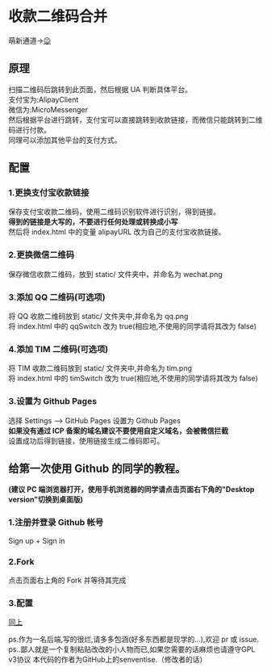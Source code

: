 # 收款二维码合并  
萌新通道->[😉](#给第一次使用-github-的同学的教程)   
## 原理
扫描二维码后跳转到此页面，然后根据 UA 判断具体平台。  
支付宝为:AlipayClient  
微信为:MicroMessenger  
然后根据平台进行跳转，支付宝可以直接跳转到收款链接，而微信只能跳转到二维码进行付款。  
同理可以添加其他平台的支付方式。  
## 配置
### 1.更换支付宝收款链接  
保存支付宝收款二维码，使用二维码识别软件进行识别，得到链接。  
**得到的链接是大写的，不要进行任何处理或转换成小写**  
然后将 index.html 中的变量 alipayURL 改为自己的支付宝收款链接。
### 2.更换微信二维码
保存微信收款二维码，放到 static/ 文件夹中，并命名为 wechat.png  
### 3.添加 QQ 二维码(可选项)   
将 QQ 收款二维码放到 static/ 文件夹中,并命名为 qq.png   
将 index.html 中的 qqSwitch 改为 true(相应地,不使用的同学请将其改为 false)   
### 4.添加 TIM 二维码(可选项)   
将 TIM 收款二维码放到 static/ 文件夹中,并命名为 tim.png   
将 index.html 中的 timSwitch 改为 true(相应地,不使用的同学请将其改为 false)   
### 3.设置为 Github Pages
选择 Settings --> GitHub Pages 设置为 Github Pages  
**如果没有通过 ICP 备案的域名建议不要使用自定义域名，会被微信拦截**  
设置成功后得到链接，使用链接生成二维码即可。   

## 给第一次使用 Github 的同学的教程。
**(建议 PC 端浏览器打开，使用手机浏览器的同学请点击页面右下角的"Desktop version"切换到桌面版)**
### 1.注册并登录 Github 帐号
Sign up + Sign in
### 2.Fork
点击页面右上角的 Fork 并等待其完成
### 3.配置
[同上](#配置)   

ps.作为一名后端,写的很烂,请多多包涵(好多东西都是现学的...),欢迎 pr 或 issue.   
ps..鄙人就是一个复制粘贴改改的小人物而已,如果您需要的话麻烦也请遵守GPL v3协议 本代码的作者为GitHub上的senventise.（修改者的话）
